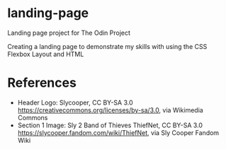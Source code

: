 # landing-page
Landing page project for The Odin Project

Creating a landing page to demonstrate my skills with using the CSS Flexbox Layout and HTML

# References
* Header Logo: Slycooper, CC BY-SA 3.0 <https://creativecommons.org/licenses/by-sa/3.0>, via Wikimedia Commons
* Section 1 Image: Sly 2 Band of Thieves ThiefNet, CC BY-SA 3.0 <https://slycooper.fandom.com/wiki/ThiefNet>, via Sly Cooper Fandom Wiki
